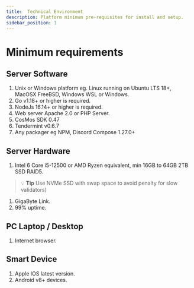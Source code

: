 ```yaml
---
title:  Technical Environment
description: Platform minimum pre-requisites for install and setup.
sidebar_position: 1
---
```


# Minimum requirements

## Server Software
1. Unix or Windows platform eg. Linux running on Ubuntu LTS 18+, 
   MacOSX FreeBSD, Windows WSL or Windows.
1. Go v1.18+ or higher is required.
1. NodeJs 16.14+ or higher is required.
1. Web server Apache 2.0 or PHP Server.
1. CosMos SDK 0.47
1. Tendermint v0.6.7
1. Any packager eg NPM, Discord Compose 1.27.0+

## Server Hardware 
1. Intel 6 Core i5-12500 or AMD Ryzen equivalent, min 16GB to 64GB 2TB SSD RAID5.
>:bulb: **Tip** Use NVMe SSD with swap space to avoid penalty for slow validators)
1. GigaByte Link.
1. 99% uptime.

## PC Laptop / Desktop
1. Internet browser.

## Smart Device
1. Apple IOS latest version.
1. Android v8+ devices.

